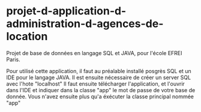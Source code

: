 # projet-d-application-d-administration-d-agences-de-location

Projet de base de données en langage SQL et JAVA, pour l'école EFREI Paris.

Pour utilisé cette application, il faut au préalable installé posgrès SQL et un IDE pour le langage JAVA.
Il est ensuite nécessaire de créer un server SQL avec l'hote "localhost"
Il faut ensuite télécharger l'application, et l'ouvrir dans l'IDE et indiquer dans la classe "app" le mot de passe de votre base de donnée. 
Vous n'avez ensuite plus qu'a éxécuter la classe principal nommée "app" 
